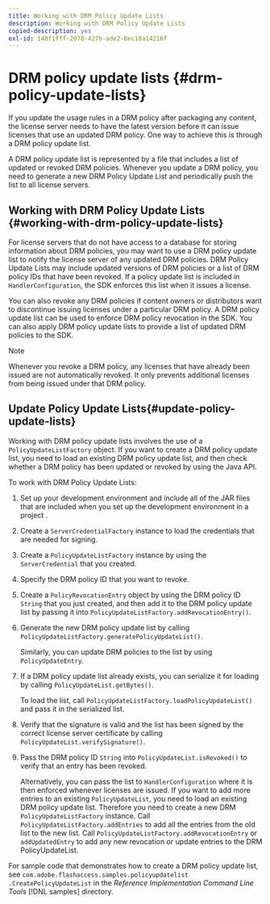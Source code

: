 ```yaml
---
title: Working with DRM Policy Update Lists
description: Working with DRM Policy Update Lists
copied-description: yes
exl-id: 140f1fff-2078-427b-ade2-8ec18a14216f
---
```

# DRM policy update lists {#drm-policy-update-lists}

If you update the usage rules in a DRM policy after packaging any content, the license server needs to have the latest version before it can issue licenses that use an updated DRM policy. One way to achieve this is through a DRM policy update list.

A DRM policy update list is represented by a file that includes a list of updated or revoked DRM policies. Whenever you update a DRM policy, you need to generate a new DRM Policy Update List and periodically push the list to all license servers.

## Working with DRM Policy Update Lists {#working-with-drm-policy-update-lists}

For license servers that do not have access to a database for storing information about DRM policies, you may want to use a DRM policy update list to notify the license server of any updated DRM policies. DRM Policy Update Lists may include updated versions of DRM policies or a list of DRM policy IDs that have been revoked. If a policy update list is included in `HandlerConfiguration`, the SDK enforces this list when it issues a license.

You can also revoke any DRM policies if content owners or distributors want to discontinue issuing licenses under a particular DRM policy. A DRM policy update list can be used to enforce DRM policy revocation in the SDK. You can also apply DRM policy update lists to provide a list of updated DRM policies to the SDK.

>[!NOTE]
>
>Whenever you revoke a DRM policy, any licenses that have already been issued are not automatically revoked. It only prevents additional licenses from being issued under that DRM policy.

## Update Policy Update Lists{#update-policy-update-lists}

Working with DRM policy update lists involves the use of a `PolicyUpdateListFactory` object. If you want to create a DRM policy update list, you need to load an existing DRM policy update list, and then check whether a DRM policy has been updated or revoked by using the Java API.

To work with DRM Policy Update Lists: 

1. Set up your development environment and include all of the JAR files that are included when you set up the development environment in a project .
1. Create a `ServerCredentialFactory` instance to load the credentials that are needed for signing.
1. Create a `PolicyUpdateListFactory` instance by using the `ServerCredential` that you created.
1. Specify the DRM policy ID that you want to revoke.
1. Create a `PolicyRevocationEntry` object by using the DRM policy ID `String` that you just created, and then add it to the DRM policy update list by passing it into `PolicyUpdateListFactory.addRevocationEntry()`.
1. Generate the new DRM policy update list by calling `PolicyUpdateListFactory.generatePolicyUpdateList()`.

   Similarly, you can update DRM policies to the list by using `PolicyUpdateEntry`.
1. If a DRM policy update list already exists, you can serialize it for loading by calling `PolicyUpdateList.getBytes()`.

   To load the list, call `PolicyUpdateListFactory.loadPolicyUpdateList()` and pass it in the serialized list.
1. Verify that the signature is valid and the list has been signed by the correct license server certificate by calling `PolicyUpdateList.verifySignature()`.
1. Pass the DRM policy ID `String` into `PolicyUpdateList.isRevoked()` to verify that an entry has been revoked.

   Alternatively, you can pass the list to `HandlerConfiguration` where it is then enforced whenever licenses are issued.
If you want to add more entries to an existing `PolicyUpdateList`, you need to load an existing DRM policy update list. Therefore you need to create a new DRM `PolicyUpdateListFactory` instance. Call `PolicyUpdateListFactory.addEntries` to add all the entries from the old list to the new list. Call `PolicyUpdateListFactory.addRevocationEntry` or `addUpdatedEntry` to add any new revocation or update entries to the DRM PolicyUpdateList.

For sample code that demonstrates how to create a DRM policy update list, see `com.adobe.flashaccess.samples.policyupdatelist` `.CreatePolicyUpdateList` in the *Reference Implementation Command Line Tools* [!DNL samples] directory.
